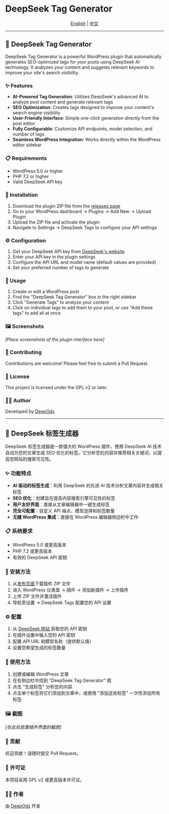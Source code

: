 # DeepSeek Tag Generator

<p align="center">
  <a href="#english">English</a> | <a href="#chinese">中文</a>
</p>

---

<a name="english"></a>

## 🌟 DeepSeek Tag Generator

DeepSeek Tag Generator is a powerful WordPress plugin that automatically generates SEO-optimized tags for your posts using DeepSeek AI technology. It analyzes your content and suggests relevant keywords to improve your site's search visibility.

### ✨ Features

- **AI-Powered Tag Generation**: Utilizes DeepSeek's advanced AI to analyze post content and generate relevant tags
- **SEO Optimization**: Creates tags designed to improve your content's search engine visibility
- **User-Friendly Interface**: Simple one-click generation directly from the post editor
- **Fully Configurable**: Customize API endpoints, model selection, and number of tags
- **Seamless WordPress Integration**: Works directly within the WordPress editor sidebar

### 📋 Requirements

- WordPress 5.0 or higher
- PHP 7.2 or higher
- Valid DeepSeek API key

### 🚀 Installation

1. Download the plugin ZIP file from the [releases page](https://github.com/deepods/deepseek-tag-generator/releases)
2. Go to your WordPress dashboard → Plugins → Add New → Upload Plugin
3. Upload the ZIP file and activate the plugin
4. Navigate to Settings → DeepSeek Tags to configure your API settings

### ⚙️ Configuration

1. Get your DeepSeek API key from [DeepSeek's website](https://www.deepseek.com)
2. Enter your API key in the plugin settings
3. Configure the API URL and model name (default values are provided)
4. Set your preferred number of tags to generate

### 📝 Usage

1. Create or edit a WordPress post
2. Find the "DeepSeek Tag Generator" box in the right sidebar
3. Click "Generate Tags" to analyze your content
4. Click on individual tags to add them to your post, or use "Add these tags" to add all at once

### 🖼️ Screenshots

*[Place screenshots of the plugin interface here]*

### 🤝 Contributing

Contributions are welcome! Please feel free to submit a Pull Request.

### 📄 License

This project is licensed under the GPL v2 or later.

### 👨‍💻 Author

Developed by [DeepOds](https://www.deepods.com/)

---

<a name="chinese"></a>

## 🌟 DeepSeek 标签生成器

DeepSeek 标签生成器是一款强大的 WordPress 插件，使用 DeepSeek AI 技术自动为您的文章生成 SEO 优化的标签。它分析您的内容并推荐相关关键词，以提高您网站的搜索可见性。

### ✨ 功能特点

- **AI 驱动的标签生成**：利用 DeepSeek 的先进 AI 技术分析文章内容并生成相关标签
- **SEO 优化**：创建旨在提高内容搜索引擎可见性的标签
- **用户友好界面**：直接从文章编辑器中一键生成标签
- **完全可配置**：自定义 API 端点、模型选择和标签数量
- **无缝 WordPress 集成**：直接在 WordPress 编辑器侧边栏中工作

### 📋 系统要求

- WordPress 5.0 或更高版本
- PHP 7.2 或更高版本
- 有效的 DeepSeek API 密钥

### 🚀 安装方法

1. 从[发布页面](https://github.com/deepods/deepseek-tag-generator/releases)下载插件 ZIP 文件
2. 进入 WordPress 仪表盘 → 插件 → 添加新插件 → 上传插件
3. 上传 ZIP 文件并激活插件
4. 导航至设置 → DeepSeek Tags 配置您的 API 设置

### ⚙️ 配置

1. 从 [DeepSeek 网站](https://www.deepseek.com) 获取您的 API 密钥
2. 在插件设置中输入您的 API 密钥
3. 配置 API URL 和模型名称（提供默认值）
4. 设置您希望生成的标签数量

### 📝 使用方法

1. 创建或编辑 WordPress 文章
2. 在右侧边栏中找到 "DeepSeek Tag Generator" 框
3. 点击 "生成标签" 分析您的内容
4. 点击单个标签将它们添加到文章中，或使用 "添加这些标签" 一次性添加所有标签

### 🖼️ 截图

*[在此处放置插件界面的截图]*

### 🤝 贡献

欢迎贡献！请随时提交 Pull Request。

### 📄 许可证

本项目采用 GPL v2 或更高版本许可证。

### 👨‍💻 作者

由 [DeepOds](https://www.deepods.com/) 开发
